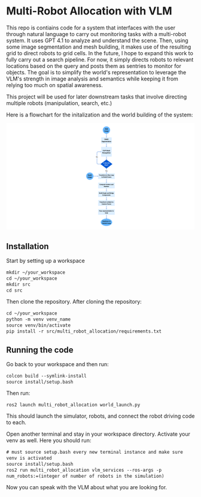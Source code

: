 # Multi-Robot Allocation with VLM

This repo is contiains code for a system that interfaces with the user through natural language to carry out monitoring tasks with a multi-robot system. It uses GPT 4.1 to analyze and understand the scene. Then, using some image segmentation and mesh building, it makes use of the resulting grid to direct robots to grid cells. In the future, I hope to expand this work to fully carry out a search pipeline. For now, it simply directs robots to relevant locations based on the query and posts them as sentries to monitor for objects. The goal is to simplify the world's representation to leverage the VLM's strength in image analysis and semantics while keeping it from relying too much on spatial awareness.

This project will be used for later downstream tasks that involve directing multiple robots (manipulation, search, etc.)

Here is a flowchart for the initalization and the world building of the system:

![alt text](https://github.com/Captiosus510/multi-agent_vlm_search/blob/main/res/flowchart.png?raw=true)

## Installation

Start by setting up a workspace
```
mkdir ~/your_workspace
cd ~/your_workspace
mkdir src
cd src
```

Then clone the repository. After cloning the repository:

```
cd ~/your_workspace
python -m venv venv_name
source venv/bin/activate
pip install -r src/multi_robot_allocation/requirements.txt
```

## Running the code

Go back to your workspace and then run:
```
colcon build --symlink-install
source install/setup.bash
```

Then run:
```
ros2 launch multi_robot_allocation world_launch.py
```

This should launch the simulator, robots, and connect the robot driving code to each. 

Open another terminal and stay in your workspace directory. Activate your venv as well. Here you should run:

```
# must source setup.bash every new terminal instance and make sure venv is activated
source install/setup.bash 
ros2 run multi_robot_allocation vlm_services --ros-args -p num_robots:=(integer of number of robots in the simulation)
```

Now you can speak with the VLM about what you are looking for. 

